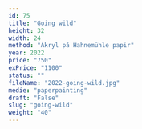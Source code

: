 ```yaml
---
id: 75
title: "Going wild"
height: 32
width: 24
method: "Akryl på Hahnemühle papir"
year: 2022
price: "750"
exPrice: "1100"
status: ""
fileName: "2022-going-wild.jpg"
medie: "paperpainting"
draft: "False"
slug: "going-wild"
weight: "40"
---
```

